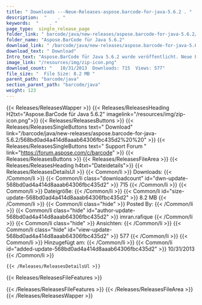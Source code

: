 ```yaml
---
title: " Downloads ---Neue-Releases-aspose.barcode-for-java-5.6.2 . "
description:  "    . " 
keywords:  "    . " 
page_type:  single_release_page
folder_link: " barcode/java/new-releases/aspose.barcode-for-java-5.6.2/"
folder_name: "Aspose.BarCode für Java 5.6.2"
download_link: " /barcode/java/new-releases/aspose.barcode-for-java-5.6.2/568bd0ad4a414d8aaab64306fbc435d2"
download_text: " Download"
Intro_text: "Aspose.BarCode für Java 5.6.2 wurde veröffentlicht. Neue Funktionen und Fehlerbehebungen bieten ..."
image_link: "/resources/img/zip-icon.png"
download_count: "   10/31/2013  Downloads: 715  Views: 577"
file_size: "  File Size: 8.2 MB "
parent_path: "barcode/java"
section_parent_path: "barcode/java"
weight: 123
---
```


{{< Releases/ReleasesWapper >}}
  {{< Releases/ReleasesHeading H2txt="Aspose.BarCode für Java 5.6.2" imagelink="/resources/img/zip-icon.png">}}
  {{< Releases/ReleasesButtons >}}
    {{< Releases/ReleasesSingleButtons text=" Download" link="/barcode/java/new-releases/aspose.barcode-for-java-5.6.2/568bd0ad4a414d8aaab64306fbc435d2%20%20" >}}
    {{< Releases/ReleasesSingleButtons text=" Support Forum " link="https://forum.aspose.com/c/barcode" >}}
  {{< Releases/ReleasesButtons >}}
  {{< Releases/ReleasesFileArea >}}
    {{< Releases/ReleasesHeading h4txt="Dateidetails">}}
    {{< Releases/ReleasesDetailsUl >}}
            {{< Common/li >}} Downloads: {{< /Common/li >}}
      {{< Common/li class="downloadcount" id="dwn-update-568bd0ad4a414d8aaab64306fbc435d2" >}} 715 {{< /Common/li >}}
      {{< Common/li >}} Dateigröße: {{< /Common/li >}}
      {{< Common/li id="size-update-568bd0ad4a414d8aaab64306fbc435d2" >}} 8.2 MB {{< /Common/li >}} 
      {{< Common/li  class="hide" >}} Posted By: {{< /Common/li >}} 
      {{< Common/li class="hide" id="author-update-568bd0ad4a414d8aaab64306fbc435d2" >}} imran.rafique {{< /Common/li >}}
      {{< Common/li class="hide" >}} Ansichten: {{< /Common/li >}}
      {{< Common/li class="hide" id="view-update-568bd0ad4a414d8aaab64306fbc435d2" >}} 577 {{< /Common/li >}}
      {{< Common/li >}} Hinzugefügt am: {{< /Common/li >}}
      {{< Common/li id="added-update-568bd0ad4a414d8aaab64306fbc435d2" >}} 10/31/2013 {{< /Common/li >}} 

    {{< /Releases/ReleasesDetailsUl >}}

  {{< Releases/ReleasesFileFeatures >}}
      
  {{< /Releases/ReleasesFileFeatures >}}
 {{< /Releases/ReleasesFileArea >}}
{{< /Releases/ReleasesWapper >}}




